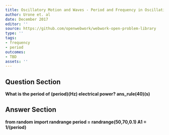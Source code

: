 ```yaml
---
title: Oscillatory Motion and Waves - Period and Frequency in Oscillations
author: Urone et. al
date: December 2017
editor: ''
source: https://github.com/openwebwork/webwork-open-problem-library
type: ''
tags:
- frequency
- period
outcomes:
- TBD
assets: ''
---
```


## Question Section 

<b>
What is the period of (period)(Hz) electrical power?
ans_rule(40)(s)



## Answer Section

from random import randrange
period = randrange(50,70,0.1)
A1 = 1/(period)